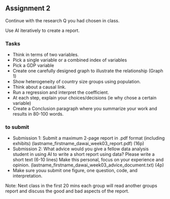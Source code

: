 ## Assignment 2

Continue with the research Q you had chosen in class. 

Use AI iteratively to create a report. 

### Tasks
* Think in terms of two variables. 
* Pick a single variable or a combined index of variables
* Pick a GDP variable 
* Create one carefully designed graph to illustrate the relationship (Graph 1)
* Show heterogeneity of country size groups using population. 
* Think about a causal link. 
* Run a regression and interpret the coefficient. 
* At each step, explain your choices/decisions (ie why chose a certain variable)
* Create a Conclusion paragraph where you summarize your work and results in 80-100 words.

### to submit
* Submission 1:  Submit a maximum 2-page report in .pdf format (including exhibits) (lastname_firstname_dawai_week03_report.pdf) (16p)
* Submission 2:  What advice would you give a fellow data analysis student in using AI to write a short report using data? Please write a short text (6-10 lines) Make this personal, focus on your experience and opinion.  (lastname_firstname_dawai_week03_advice_document.txt) (4p)
* Make sure youu submit one figure, one question, code, and interpretation.

Note: Next class in the first 20 mins each group will read another groups report and discuss the good and bad aspects of the report. 
